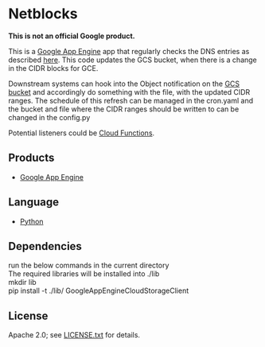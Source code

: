 # Netblocks

**This is not an official Google product.**

This is a [Google App Engine](https://cloud.google.com/appengine/) app that regularly checks the DNS entries as described [here](https://cloud.google.com/compute/docs/faq#where_can_i_find_short_product_name_ip_ranges).
This code updates the GCS bucket, when there is a change in the CIDR blocks for GCE.

Downstream systems can hook into the Object notification on the [GCS bucket](https://cloud.google.com/storage/docs/object-change-notification) and accordingly
do something with the file, with the updated CIDR ranges.
The schedule of this refresh can be managed in the cron.yaml and the bucket and file where the CIDR ranges should be written to can be changed in the config.py

Potential listeners could be [Cloud Functions](https://cloud.google.com/functions/).


## Products
- [Google App Engine](https://cloud.google.com/appengine/)

## Language
- [Python](https://www.python.org/)

## Dependencies
run the below commands in the current directory <br/>
The required libraries will be installed into ./lib <br/>
mkdir lib <br/>
pip install -t ./lib/ GoogleAppEngineCloudStorageClient <br/>



## License
Apache 2.0; see [LICENSE.txt](LICENSE.txt) for details.
